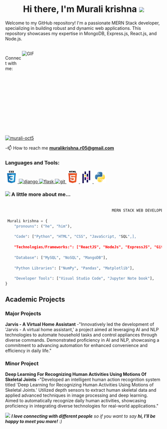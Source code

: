 <!-- Header -->
<div align="center">
   <h1>Hi there, I'm Murali krishna <img src="https://media.giphy.com/media/hvRJCLFzcasrR4ia7z/giphy.gif" width="25px"> </h1>
</div>  

Welcome to my GitHub repository! I'm a passionate MERN Stack developer, specializing in building robust and dynamic web applications. This repository showcases my expertise in MongoDB, Express.js, React.js, and Node.js.

<br />
<img align="right" height="270px" width="450px" alt="GIF" src="https://i.pinimg.com/564x/d2/bd/2f/d2bd2fc7c604b0384f06f3c0d594b087.jpg" />
<p
<h3 align="left">Connect with me:</h3>
<a href="https://linkedin.com/in/murali-oct5/" target="blank"><img align="center" src="https://raw.githubusercontent.com/rahuldkjain/github-profile-readme-generator/master/src/images/icons/Social/linked-in-alt.svg" alt="murali-oct5" height="30" width="40" /></a> 
</p>

-📫 How to reach me **muralikrishna.r05@gmail.com**
 

<p align="left">
</p>

<h3 align="left">Languages and Tools:</h3>
<p align="left"> <a href="https://www.w3schools.com/css/" target="_blank" rel="noreferrer"> <img src="https://raw.githubusercontent.com/devicons/devicon/master/icons/css3/css3-original-wordmark.svg" alt="css3" width="40" height="40"/> </a> <a href="https://www.djangoproject.com/" target="_blank" rel="noreferrer"> <img src="https://cdn.worldvectorlogo.com/logos/django.svg" alt="django" width="40" height="40"/> </a> <a href="https://flask.palletsprojects.com/" target="_blank" rel="noreferrer"> <img src="https://www.vectorlogo.zone/logos/pocoo_flask/pocoo_flask-icon.svg" alt="flask" width="40" height="40"/> </a> <a href="https://git-scm.com/" target="_blank" rel="noreferrer"> <img src="https://www.vectorlogo.zone/logos/git-scm/git-scm-icon.svg" alt="git" width="40" height="40"/> </a> <a href="https://www.w3.org/html/" target="_blank" rel="noreferrer"> <img src="https://raw.githubusercontent.com/devicons/devicon/master/icons/html5/html5-original-wordmark.svg" alt="html5" width="40" height="40"/> </a> <a href="https://pandas.pydata.org/" target="_blank" rel="noreferrer"> <img src="https://raw.githubusercontent.com/devicons/devicon/2ae2a900d2f041da66e950e4d48052658d850630/icons/pandas/pandas-original.svg" alt="pandas" width="40" height="40"/> </a> <a href="https://www.python.org" target="_blank" rel="noreferrer"> <img src="https://raw.githubusercontent.com/devicons/devicon/master/icons/python/python-original.svg" alt="python" width="40" height="40"/> </a> </p>

### <img src="https://media.giphy.com/media/VgCDAzcKvsR6OM0uWg/giphy.gif" width="50"> A little more about me...  

```Python

                                                MERN STACK WEB DEVELOPER

 Murali krishna = {
    "pronouns": ("he", "him"),

    "Code": ["Python", "HTML", "CSS", "JavaScript, "SQL",],

    "Technologies/Frameworks:": ["ReactJS", "NodeJs", "ExpressJS", "Git", "GitHub"],

    "Database": ["MySQL", "NoSQL", "MangoDB"],

    "Python Libraries": ["NumPy", "Pandas", "Matplotlib"],

    "Developer Tools": ["Visual Studio Code", "Jupyter Note book"],
}
```
<!-- Academic Projects -->
## Academic Projects
### Major Projects
**Jarvis - A Virtual Home Assistant**
-"Innovatively led the development of 'Jarvis - A virtual home assistant,' a project aimed at leveraging AI and NLP technologies to automate household tasks and control appliances through diverse commands. Demonstrated proficiency in AI and NLP, showcasing a commitment to advancing automation for enhanced convenience and efficiency in daily life."

### Minor Project
**Deep Learning For Recognizing Human Activities Using Motions Of Skeletal Joints**
-"Developed an intelligent human action recognition system titled 'Deep Learning for Recognizing Human Activities Using Motions of Skeletal Joints.' Utilized depth sensors to extract human skeletal data and applied advanced techniques in image processing and deep learning. Aimed to automatically recognize daily human activities, showcasing proficiency in integrating diverse technologies for real-world applications." 

<img src="https://media.giphy.com/media/LnQjpWaON8nhr21vNW/giphy.gif" width="60"> <em><b>I love connecting with different people</b> so if you want to say <b>hi, I'll be happy to meet you more!</b> :)</em>



